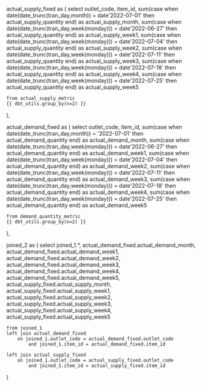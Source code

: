 
actual_supply_fixed as (
    select
        outlet_code,
        item_id,
        sum(case when date(date_trunc(tran_day,month)) = date'2022-07-01' then actual_supply_quantity end) as actual_supply_month,
        sum(case when date(date_trunc(tran_day,week(monday))) = date'2022-06-27' then actual_supply_quantity end) as actual_supply_week1,
        sum(case when date(date_trunc(tran_day,week(monday))) = date'2022-07-04' then actual_supply_quantity end) as actual_supply_week2,
        sum(case when date(date_trunc(tran_day,week(monday))) = date'2022-07-11' then actual_supply_quantity end) as actual_supply_week3,
        sum(case when date(date_trunc(tran_day,week(monday))) = date'2022-07-18' then actual_supply_quantity end) as actual_supply_week4,
        sum(case when date(date_trunc(tran_day,week(monday))) = date'2022-07-25' then actual_supply_quantity end) as actual_supply_week5
    
    from actual_supply_metric
    {{ dbt_utils.group_by(n=2) }}
),

actual_demand_fixed as (
    select
        outlet_code,
        item_id,
        sum(case when date(date_trunc(tran_day,month)) = '2022-07-01' then actual_demand_quantity end) as actual_demand_month,
        sum(case when date(date_trunc(tran_day,week(monday))) = date'2022-06-27' then actual_demand_quantity end) as actual_demand_week1,
        sum(case when date(date_trunc(tran_day,week(monday))) = date'2022-07-04' then actual_demand_quantity end) as actual_demand_week2,
        sum(case when date(date_trunc(tran_day,week(monday))) = date'2022-07-11' then actual_demand_quantity end) as actual_demand_week3,
        sum(case when date(date_trunc(tran_day,week(monday))) = date'2022-07-18' then actual_demand_quantity end) as actual_demand_week4,
        sum(case when date(date_trunc(tran_day,week(monday))) = date'2022-07-25' then actual_demand_quantity end) as actual_demand_week5
    
    from demand_quantity_metric
    {{ dbt_utils.group_by(n=2) }}
),


joined_2 as (
    select
        joined_1.*,
        actual_demand_fixed.actual_demand_month,
        actual_demand_fixed.actual_demand_week1,
        actual_demand_fixed.actual_demand_week2,
        actual_demand_fixed.actual_demand_week3,
        actual_demand_fixed.actual_demand_week4,
        actual_demand_fixed.actual_demand_week5,
        actual_supply_fixed.actual_supply_month,
        actual_supply_fixed.actual_supply_week1,
        actual_supply_fixed.actual_supply_week2,
        actual_supply_fixed.actual_supply_week3,
        actual_supply_fixed.actual_supply_week4,
        actual_supply_fixed.actual_supply_week5
    
    from joined_1
    left join actual_demand_fixed
        on joined_1.outlet_code = actual_demand_fixed.outlet_code
            and joined_1.item_id = actual_demand_fixed.item_id

    left join actual_supply_fixed
        on joined_1.outlet_code = actual_supply_fixed.outlet_code
            and joined_1.item_id = actual_supply_fixed.item_id     

)
